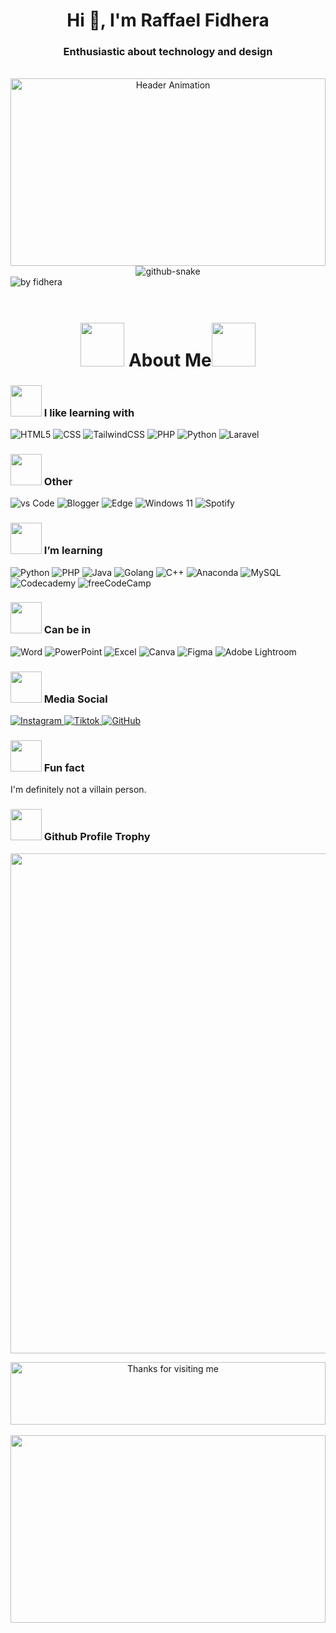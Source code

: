 <h1 align="center">Hi 👋, I'm Raffael Fidhera</h1>
<h3 align="center">Enthusiastic about technology and design</h3>
<br/>

<!-- Gif Blur Code 
<div align="center">
  <img align="center" height="300px" width="100%" src="https://blogger.googleusercontent.com/img/b/R29vZ2xl/AVvXsEi278FA6twoBRVySDLT8qQCTO7UZ27s5WSEAq6nT3nxcbolowQMfQ0eZ5G8KeWx_oJR_IwywCy5E37XmjEF6PQRWVFfa0xl_PycMcZIpw4zHmequkLB9jZV0SGFLaTL0xrDtC_Mx9n-NhDSSdkqkl1nf1ypV3uuLNgBiIGhKNwSE24NfBywCUpUqX7yNAEr/s16000/code-bannerr.gif" alt="Header Animation" />
</div> 
-----------
-->

<div align="center">
  <img align="center" height="300px" width="100%" src="https://user-images.githubusercontent.com/22107794/139580686-887df369-edb8-4bc8-b607-4fbf6d7e4866.gif" alt="Header Animation" />
</div>  
<!-- <div align="center">
  <img align="center" height="300px" width="100%" src="https://media.giphy.com/media/cPxRDvlSj9QKA/giphy.gif?cid=ecf05e473kz1ysdexc2gddm21y05aw2rsih82p7rum2qh9em&ep=v1_gifs_related&rid=giphy.gif&ct=g" alt="Header Animation" />
</div>
 -->

  <!-- snake graph -->
  <div align="center">
    <picture>
      <source media="(prefers-color-scheme: dark)" srcset="https://github.com/fatkhurrhn/fatkhurrhn/blob/main/github-contribution-grid-snake-dark.svg" />
      <source media="(prefers-color-scheme: light), (prefers-color-scheme: no-preference)" srcset="https://github.com/fatkhurrhn/fatkhurrhn/blob/main/github-contribution-grid-snake.svg" />
      <img src="https://github.com/fatkhurrhn/fatkhurrhn/blob/main/github-contribution-grid-snake.svg" alt="github-snake" />
    </picture>
  <!-- <h4> _generated with [Platane/snk](https://platane.me/snk/)_</h4> -->
  </div>
<div align="left"><img src="https://github-readme-activity-graph.vercel.app/graph?username=fidhera&theme=github-compact&radius=16" height="auto" alt="by fidhera"/></div>  


<br/>

<div align="center"> 
<h1>
  <img src="https://media4.giphy.com/media/v1.Y2lkPTc5MGI3NjExanBvcGgybWp2eXNlajhtbTBheDdrYzUwZG50YnFqcml3dzY5em0xOSZlcD12MV9pbnRlcm5hbF9naWZfYnlfaWQmY3Q9cw/14wCd5tKL4zV7y/giphy.gif" width="70"> About Me<img src="https://media.giphy.com/media/1CporlGs42igE/giphy.gif?cid=ecf05e47lqn9bm8lmv8s8i2ij42agfyr53nbvy9rep44oteb&ep=v1_gifs_related&rid=giphy.gif&ct=s" width="70">
<!-- I am a dedicated Informatics Engineering Student at Gunadarma University with the spirit to continue learning and consistently improve skills in the field of computer technology.  -->
</h1>
</div>

### <img src="https://media0.giphy.com/media/v1.Y2lkPTc5MGI3NjExb25hamx1M2VsdmxtdnJkczR5MWw4bHl0aDZqa3lldXo5YTUzMXl5ZSZlcD12MV9pbnRlcm5hbF9naWZfYnlfaWQmY3Q9cw/YRMb6dd7zprS00JdGZ/giphy.gif" width="50"> I like learning with
<div display="flex">
  <img src="https://img.shields.io/badge/HTML-%23E34F26.svg?logo=html5&logoColor=white" alt="HTML5"/>
  <img src="https://img.shields.io/badge/CSS-1572B6?logo=css3&logoColor=fff" alt="CSS"/>
  <img src="https://img.shields.io/badge/Tailwind%20CSS-%2338B2AC.svg?logo=tailwind-css&logoColor=white" alt="TailwindCSS"/>
  <img src="https://img.shields.io/badge/php-%23777BB4.svg?&logo=php&logoColor=white" alt="PHP"/>
  <img src="https://img.shields.io/badge/Python-3776AB?logo=python&logoColor=fff" alt="Python"/>
  <img src="https://img.shields.io/badge/Laravel-%23FF2D20.svg?logo=laravel&logoColor=white" alt="Laravel"/>
</div>

### <img src="https://media0.giphy.com/media/v1.Y2lkPTc5MGI3NjExNTVqMHF0NmVnd2NwbzhoZXg4a2t5YW9vbmU0Ymk2NTlsdzR6bmlzZiZlcD12MV9pbnRlcm5hbF9naWZfYnlfaWQmY3Q9cw/rPeDAYP6E9nJoP4qMS/giphy.gif" width="50"> Other
<div display="flex">
  <img src="https://img.shields.io/badge/Visual%20Studio%20Code-0078d7.svg?logo=visual-studio-code&logoColor=white" alt="vs Code"/>
  <img src="https://img.shields.io/badge/Blogger-%23FF5722.svg?logo=blogger&logoColor=white" alt="Blogger"/>
  <img src="https://img.shields.io/badge/Edge-0078D7?logo=Microsoft-edge&logoColor=white" alt="Edge"/>
  <img src="https://img.shields.io/badge/Windows%2011-0078D4?logo=windows11&logoColor=fff" alt="Windows 11"/>
  <img src="https://img.shields.io/badge/Spotify-1ED760?logo=spotify&logoColor=white" alt="Spotify"/>
</div>

### <img src="https://media.giphy.com/media/ZxqYlvNlNjg4M/giphy.gif?cid=ecf05e47ph8pvskgpg7nl78t0uc5tuj8cs6nygkfm3q03xl6&ep=v1_stickers_search&rid=giphy.gif&ct=s" width="50"> I’m learning
<div display="flex">
  <img src="https://img.shields.io/badge/Python-3776AB?logo=python&logoColor=fff" alt="Python"/>
  <img src="https://img.shields.io/badge/php-%23777BB4.svg?&logo=php&logoColor=white" alt="PHP"/>
  <img src="https://img.shields.io/badge/Java-%23ED8B00.svg?logo=openjdk&logoColor=white" alt="Java"/>
  <img src="https://img.shields.io/badge/Go-%2300ADD8.svg?&logo=go&logoColor=white" alt="Golang"/>
  <img src="https://img.shields.io/badge/C++-%2300599C.svg?logo=c%2B%2B&logoColor=white" alt="C++"/>
  <img src="https://img.shields.io/badge/Anaconda-44A833?logo=anaconda&logoColor=fff" alt="Anaconda"/>
  <img src="https://img.shields.io/badge/MySQL-4479A1?logo=mysql&logoColor=fff" alt="MySQL"/>
  <img src="https://img.shields.io/badge/Codecademy-%2321759B.svg?logo=codecademy&logoColor=white" alt="Codecademy"/>
  <img src="https://img.shields.io/badge/freeCodeCamp-0A0A23?logo=freecodecamp&logoColor=fff" alt="freeCodeCamp"/>
</div>

### <img src="https://media.giphy.com/media/zm6mmD8MXIap7P6UML/giphy.gif?cid=ecf05e47bw6hsaj5363889k349khnj3u3l2xtm7f3e2o8ylk&ep=v1_stickers_search&rid=giphy.gif&ct=s" width="50"> Can be in

<div display="flex">
  <img src="https://img.shields.io/badge/Microsoft_Word-2B579A?logo=microsoft-word&logoColor=white" alt="Word"/>
  <img src="https://img.shields.io/badge/Microsoft_PowerPoint-B7472A?logo=microsoft-powerpoint&logoColor=white" alt="PowerPoint"/>
  <img src="https://img.shields.io/badge/Microsoft_Excel-217346?logo=microsoft-excel&logoColor=white" alt="Excel"/>
  <img src="https://img.shields.io/badge/Canva-%2300C4CC.svg?&logo=Canva&logoColor=white" alt="Canva"/>
  <img src="https://img.shields.io/badge/Figma-F24E1E?logo=figma&logoColor=white" alt="Figma"/>
  <img src="https://img.shields.io/badge/Adobe%20Lightroom-31A8FF?logo=Adobe%20Lightroom&logoColor=white" alt="Adobe Lightroom"/>
</div>

### <img src="https://media.giphy.com/media/vN1HW2LqrvscEntAeI/giphy.gif?cid=ecf05e47c1pt5c3y2myp1ou7krhp9dt1b3ah2ykoqfycsqs7&ep=v1_stickers_search&rid=giphy.gif&ct=s" width="50"> Media Social

<div display="flex">
  <a href="https://instagram.com/fidhera">
    <img src="https://img.shields.io/badge/Instagram-%23E4405F.svg?logo=Instagram&logoColor=white" alt="Instagram"/>
  </a>
  <a href="https://tiktok.com/@fidhera">
    <img src="https://img.shields.io/badge/TikTok-black?logo=tiktok&logoColor=white" alt="Tiktok"/>
  </a>
  <a href="https://github.com/fidhera">
    <img src="https://img.shields.io/badge/GitHub-%23121011.svg?logo=github&logoColor=white" alt="GitHub"/>
  </a>
</div>

### <img src="https://media.giphy.com/media/cixPj5jdHWjZk9l5Xd/giphy.gif?cid=ecf05e47xrz76u3kzcm3lsrhmq32xv83r1nwr3osvs8slcfk&ep=v1_stickers_search&rid=giphy.gif&ct=s" width="50"> Fun fact
I'm definitely not a villain person.

<h3> <img src="https://media.giphy.com/media/en5ORzU8uUSIsvElWr/giphy.gif?cid=790b76116k9in1cp3cntzsscwvezsm1brmomhsuki28njvoo&ep=v1_stickers_search&rid=giphy.gif&ct=s" width="50"> Github Profile Trophy</h3>
<p align="center">
<a href="https://github.com/fidhera">
<!--  <img width=800 src="https://github-profile-trophy.vercel.app/?username=fidhera&column=8&theme=gruvbox&no-frame=true"/> -->
  <img width=800 src="https://github-profile-trophy.vercel.app/?username=fidhera&theme=matrix"/>
</a>
  </p>

<div align="center">

<img height="100px" alt="Thanks for visiting me" width="100%" src="https://raw.githubusercontent.com/BrunnerLivio/brunnerlivio/master/images/marquee.svg" />
<!--
**codewithbernard/codewithbernard** is a ✨ _special_ ✨ repository because its `README.md` (this file) appears on your GitHub profile.

Here are some ideas to get you started:

-
-
- 👯 I’m looking to collaborate on ...
- 💬 Ask me about ...
  -->
  <!-- snake graph -->
   <!--
  <div align="center">
    <picture>
      <source media="(prefers-color-scheme: dark)" srcset="https://github.com/fatkhurrhn/fatkhurrhn/blob/main/github-contribution-grid-snake-dark.svg" />
      <source media="(prefers-color-scheme: light), (prefers-color-scheme: no-preference)" srcset="https://github.com/fatkhurrhn/fatkhurrhn/blob/main/github-contribution-grid-snake.svg" />
      <img src="https://github.com/fatkhurrhn/fatkhurrhn/blob/main/github-contribution-grid-snake.svg" alt="github-snake" />
    </picture>
  <!-- <h4> _generated with [Platane/snk](https://platane.me/snk/)_</h4> -->
  </div>
  <br>
  <div align="left">
<img align="center" height="300px" width="100%" src="https://github-readme-stats.vercel.app/api/top-langs/?username=fidhera&layout=compact&theme=dracula" />

<br/>
<br/>
<br/>
<br/>
<br/>
<br/>

